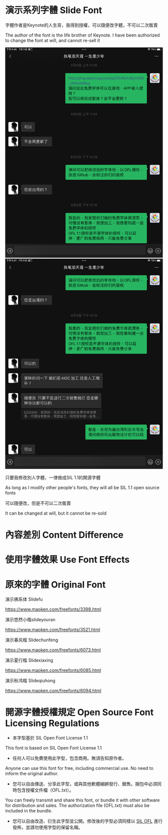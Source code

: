 # 演示系列字體 Slide Font

字體作者是Keynote的人生哥，我得到授權，可以隨便改字體，不可以二次販賣

The author of the font is the life brother of Keynote. I have been authorized to change the font at will, and cannot re-sell it

![](https://github.com/FWHP-Enfun/Slide-Font/blob/main/Picture/1.PNG)
![](https://github.com/FWHP-Enfun/Slide-Font/blob/main/Picture/2.PNG)

只要我修改別人字體，一律做成SIL 1.1的開源字體

As long as I modify other people's fonts, they will all be SIL 1.1 open source fonts

可以隨便改，但是不可以二次販賣

It can be changed at will, but it cannot be re-sold

# 內容差別 Content Difference



# 使用字體效果 Use Font Effects



# 原來的字體 Original Font

演示佛系体 Slidefu

https://www.maoken.com/freefonts/3398.html

演示悠然小楷slideyouran

https://www.maoken.com/freefonts/3521.html

演示春风楷 Slidechunfeng

https://www.maoken.com/freefonts/6073.html

演示夏行楷 Slidexiaxing

https://www.maoken.com/freefonts/6085.html


演示秋鸿楷 Slideqiuhong

https://www.maoken.com/freefonts/6094.html

# 開源字體授權規定 Open Source Font Licensing Regulations

* 本字型基於 SIL Open Font License 1.1

This font is based on SIL Open Font License 1.1

* 任何人可以免費使用此字型，包含商用。無須告知原作者。

Anyone can use this font for free, including commercial use. No need to inform the original author.

* 您可以自由傳送、分享此字型，或與其他軟體綑綁發行、銷售。捆包中必須同時包含授權文件檔（OFL.txt）。

You can freely transmit and share this font, or bundle it with other software for distribution and sales. The authorization file (OFL.txt) must also be included in the bundle.

* 您可以自由改造、衍生此字型並公開。修改後的字型必須同樣以 [SIL OFL](https://scripts.sil.org/OFL) 進行發佈，並請勿使用字型的保留名稱。
